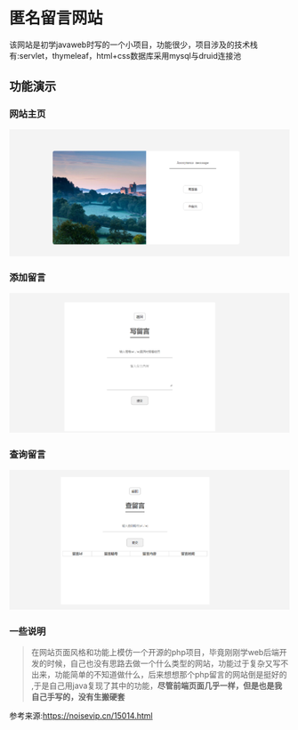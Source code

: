 # 匿名留言网站
该网站是初学javaweb时写的一个小项目，功能很少，项目涉及的技术栈有:servlet，thymeleaf，html+css数据库采用mysql与druid连接池

## 功能演示

### 网站主页

![enter description here](./imgs/index.png)

### 添加留言

![writer](./imgs/writer.png)

### 查询留言
![search](./imgs/search.png)

### 一些说明

> 在网站页面风格和功能上模仿一个开源的php项目，毕竟刚刚学web后端开发的时候，自己也没有思路去做一个什么类型的网站，功能过于复杂又写不出来，功能简单的不知道做什么，后来想想那个php留言的网站倒是挺好的
,于是自己用java复现了其中的功能，**尽管前端页面几乎一样，但是也是我自己手写的，没有生搬硬套**

参考来源:https://noisevip.cn/15014.html
